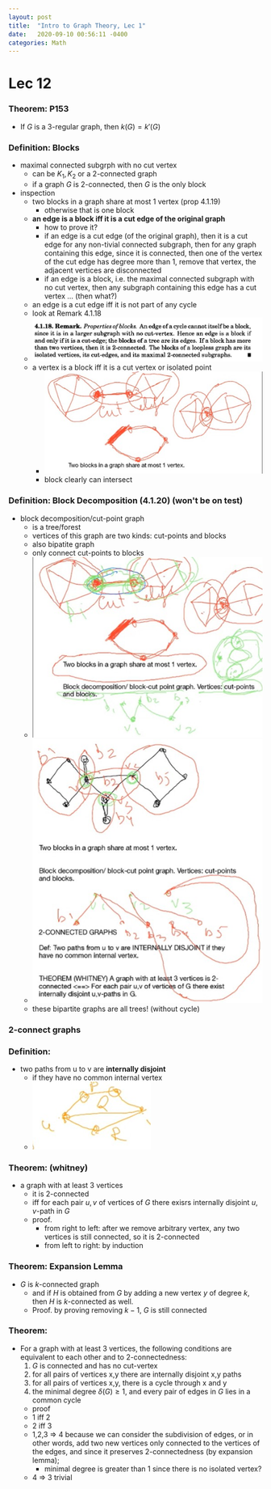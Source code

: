 ```yaml
---
layout: post
title:  "Intro to Graph Theory, Lec 1"
date:   2020-09-10 00:56:11 -0400
categories: Math
---
```

# Lec 12


### Theorem: P153
* If $G$ is a 3-regular graph, then $k(G) = k'(G)$

### Definition: Blocks
* maximal connected subgrph with no cut vertex
  * can be $K_1, K_2$ or a 2-connected graph
  * if a graph $G$ is 2-connected, then $G$ is the only block
* inspection
  * two blocks in a graph share at most 1 vertex (prop 4.1.19)
    * otherwise that is one block
  * **an edge is a block iff it is a cut edge of the original graph**
    * how to prove it?
    * if an edge is a cut edge (of the original graph), then it is a cut edge for any non-tivial connected subgraph, then for any graph containing this edge, since it is connected, then one of the vertex of the cut edge has degree more than 1, remove that vertex, the adjacent vertices are disconnected
    * if an edge is a block, i.e. the maximal connected subgraph with no cut vertex, then any subgraph containing this edge has a cut vertex ... (then what?)
  * an edge is a cut edge iff it is not part of any cycle
  * look at Remark 4.1.18
  * ![](../assets/img/2020-11-04-16-23-46.png)
  * a vertex is a block iff it is a cut vertex or isolated point
    * ![](../assets/img/2020-10-30-21-49-51.png)
    * block clearly can intersect
### Definition: Block Decomposition (4.1.20) (**won't be on test**)
* block decomposition/cut-point graph
  * is a tree/forest
  * vertices of this graph are two kinds: cut-points and blocks
  * also bipatite graph
  * only connect cut-points to blocks
  * ![](../assets/img/2020-10-30-22-05-19.png)
  * ![](../assets/img/2020-10-30-22-06-08.png)
  * these bipartite graphs are all trees! (without cycle)

### 2-connect graphs
### Definition:
* two paths from u to v are **internally disjoint**
  * if they have no common internal vertex
  * ![](../assets/img/2020-10-30-22-09-34.png)

### Theorem: (whitney)
* a graph with at least 3 vertices 
  * it is 2-connected
  * iff for each pair $u,v$ of vertices of $G$ there exisrs internally disjoint $u,v$-path in $G$
  * proof.
    * from right to left: after we remove arbitrary vertex, any two vertices is still connected, so it is 2-connected
    * from left to right: by induction

### Theorem: Expansion Lemma
* $G$ is $k$-connected graph
  * and if $H$ is obtained from $G$ by adding a new vertex $y$ of degree $k$, then $H$ is $k$-connected as well.
  * Proof. by proving removing $k-1$, $G$ is still connected

### Theorem: 
* For a graph with at least 3 vertices, the following conditions are equivalent to each other and to 2-connectedness:
  1. $G$ is connected and has no cut-vertex
  2. for all pairs of vertices x,y there are internally disjoint x,y paths
  3. for all pairs of vertices x,y, there is a cycle through x and y
  4. the minimal degree $\delta(G) \ge 1$, and every pair of edges in $G$ lies in a common cycle
  * proof
  * 1 iff 2
  * 2 iff 3
  * 1,2,3 => 4 because we can consider the subdivision of edges, or in other words, add two new vertices only connected to the vertices of the edges, and since it preserves 2-connectedness (by expansion lemma);
    * minimal degree is greater than 1 since there is no isolated vertex?
  * 4 => 3 trivial 
